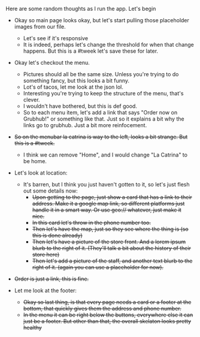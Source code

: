 Here are some random thoughts as I run the app.
Let's begin

* Okay so main page looks okay, but let's start pulling those placeholder images from our file.
	* Let's see if it's responsive 
	* It is indeed, perhaps let's change the threshold for when that change happens. But this is a #tweek let's save these for later.

* Okay let's checkout the menu.
	* Pictures should all be the same size. Unless you're trying to do something fancy, but this looks a bit funny.
	* Lot's of tacos, let me look at the json lol. 
	* Interesting you're trying to keep the structure of the menu, that's clever.
	* I wouldn't have bothered, but this is def good.
	* So to each menu item, let's add a link that says "Order now on Grubhub!" or something like that. Just so it explains a bit why the links go to grubhub. Just a bit more reinfocement.

* ~~So on the menubar la catrina is way to the left, looks a bit strange. But this is a #tweek.~~
	* I think we can remove "Home", and I would change "La Catrina" to be home.

* Let's look at location: 
	* It's barren, but I think you just haven't gotten to it, so let's just flesh out some details now:
		* ~~Upon getting to the page, just show a card that has a link to their address. Make it a google map link, so different platforms just handle it in a smart way. Or use geo:// whatever, just make it nice.~~
		* ~~In this card let's throw in the phone number too.~~
		* ~~Then let's have the map, just so they see where the thing is (so this is done already)~~
		* ~~Then let's have a picture of the store front. And a lorem ipsum blurb to the right of it. (They'll talk a bit about the history of their store here)~~
		* ~~Then let's add a picture of the staff, and another text blurb to the right of it. (again you can use a placeholder for now).~~

* ~~Order is just a link, this is fine.~~

* Let me look at the footer:
	* ~~Okay so last thing, is that every page needs a card or a footer at the bottom, that quickly gives them the address and phone number.~~
	* ~~In the menu it can be right below the buttons, everywhere else it can just be a footer. But other than that, the overall skelaton looks pretty healthy~~
